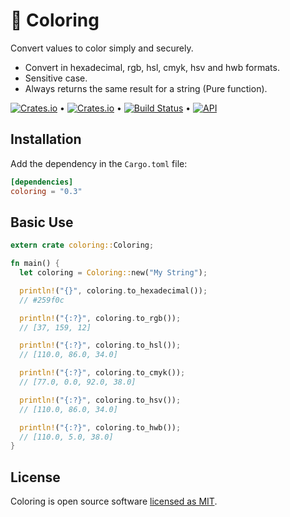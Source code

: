 # 🌈 Coloring

Convert values to color simply and securely.

- Convert in hexadecimal, rgb, hsl, cmyk, hsv and hwb formats.
- Sensitive case.
- Always returns the same result for a string (Pure function).

[![Crates.io](https://img.shields.io/crates/v/coloring)](https://crates.io/crates/coloring) &bull; [![Crates.io](https://img.shields.io/crates/l/coloring)](https://github.com/andrelmlins/coloring/blob/master/LICENSE) &bull; [![Build Status](https://travis-ci.com/andrelmlins/coloring.svg?branch=master)](https://travis-ci.com/andrelmlins/coloring) &bull; [![API](https://docs.rs/coloring/badge.svg)](https://docs.rs/coloring)

## Installation

Add the dependency in the `Cargo.toml` file:

```toml
[dependencies]
coloring = "0.3"
```

## Basic Use

```rust
extern crate coloring::Coloring;

fn main() {
  let coloring = Coloring::new("My String");

  println!("{}", coloring.to_hexadecimal());
  // #259f0c

  println!("{:?}", coloring.to_rgb());
  // [37, 159, 12]

  println!("{:?}", coloring.to_hsl());
  // [110.0, 86.0, 34.0]

  println!("{:?}", coloring.to_cmyk());
  // [77.0, 0.0, 92.0, 38.0]

  println!("{:?}", coloring.to_hsv());
  // [110.0, 86.0, 34.0]

  println!("{:?}", coloring.to_hwb());
  // [110.0, 5.0, 38.0]
}
```

## License

Coloring is open source software [licensed as MIT](https://github.com/andrelmlins/coloring/blob/master/LICENSE).
